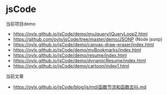 # jsCode

当前项目demo

- https://oylx.github.io/jsCode/demo/myJquery/jQueryLoop2.html
- https://github.com/oylx/jsCode/tree/master/demo/JSONP           (Node jsonp)
- https://oylx.github.io/jsCode/demo/canvas-draw-eraser/index.html
- https://oylx.github.io/jsCode/demo/myBookmarks/index.html
- https://oylx.github.io/jsCode/demo/resume/index.html
- https://oylx.github.io/jsCode/demo/dynamicResume/index.html
- https://oylx.github.io/jsCode/demo/cartoon/index1.html



当前文章

- https://oylx.github.io/jsCode/blog/js/md/函数节流和函数去抖.md